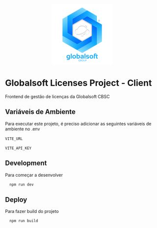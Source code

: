 <p align="center">
  <img src="public/logo.svg" alt="globalsoft">
</p>

# Globalsoft Licenses Project - Client

Frontend de gestão de licenças da Globalsoft CBSC

## Variáveis de Ambiente

Para executar este projeto, é preciso adicionar as seguintes variáveis de ambiente no .env

`VITE_URL`

`VITE_API_KEY`

## Development

Para começar a desenvolver

```bash
  npm run dev
```

## Deploy

Para fazer build do projeto

```bash
  npm run build
```
